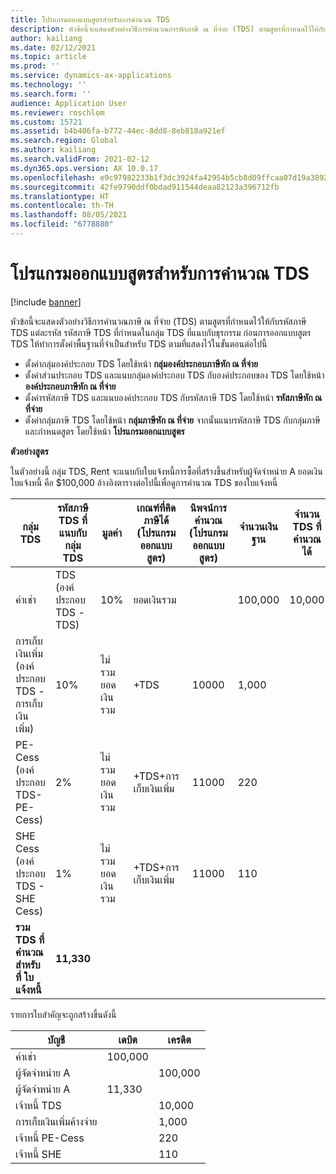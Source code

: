 ```yaml
---
title: โปรแกรมออกแบบสูตรสำหรับการคํานวณ TDS
description: หัวข้อนี้จะแสดงตัวอย่างวิธีการคํานวณการหักภาษี ณ ที่จ่าย (TDS) ตามสูตรที่กําหนดไว้ให้กับรหัสภาษี TDS แต่ละรหัส ในกลุ่ม TDS ที่แนบกับธุรกรรม
author: kailiang
ms.date: 02/12/2021
ms.topic: article
ms.prod: ''
ms.service: dynamics-ax-applications
ms.technology: ''
ms.search.form: ''
audience: Application User
ms.reviewer: roschlom
ms.custom: 15721
ms.assetid: b4b406fa-b772-44ec-8dd8-8eb818a921ef
ms.search.region: Global
ms.author: kailiang
ms.search.validFrom: 2021-02-12
ms.dyn365.ops.version: AX 10.0.17
ms.openlocfilehash: e9c97982233b1f3dc3924fa42954b5cb8d09ffcaa07d19a3892b25737a6c29c5
ms.sourcegitcommit: 42fe9790ddf0bdad911544deaa82123a396712fb
ms.translationtype: HT
ms.contentlocale: th-TH
ms.lasthandoff: 08/05/2021
ms.locfileid: "6778880"
---
```

# <a name="formula-designer-for-tds-calculations"></a>โปรแกรมออกแบบสูตรสำหรับการคํานวณ TDS

[!include [banner](../includes/banner.md)]

หัวข้อนี้จะแสดงตัวอย่างวิธีการคํานวณภาษี ณ ที่จ่าย (TDS) ตามสูตรที่กําหนดไว้ให้กับรหัสภาษี TDS แต่ละรหัส รหัสภาษี TDS ที่กำหนดในกลุ่ม TDS ที่แนบกับธุรกรรม ก่อนการออกแบบสูตร TDS ให้ทำการตั้งค่าพื้นฐานที่จำเป็นสำหรับ TDS ตามที่แสดงไว้ในขั้นตอนต่อไปนี้ 

- ตั้งค่ากลุ่มองค์ประกอบ TDS โดยใช้หน้า **กลุ่มองค์ประกอบภาษีหัก ณ ที่จ่าย** 
- ตั้งค่าส่วนประกอบ TDS และแนบกลุ่มองค์ประกอบ TDS กับองค์ประกอบของ TDS โดยใช้หน้า **องค์ประกอบภาษีหัก ณ ที่จ่าย** 
- ตั้งค่ารหัสภาษี TDS และแนบองค์ประกอบ TDS กับรหัสภาษี TDS โดยใช้หน้า **รหัสภาษีหัก ณ ที่จ่าย** 
- ตั้งค่ากลุ่มภาษี TDS โดยใช้หน้า **กลุ่มภาษีหัก ณ ที่จ่าย** จากนั้นแนบรหัสภาษี TDS กับกลุ่มภาษี และกําหนดสูตร โดยใช้หน้า **โปรแกรมออกแบบสูตร** 

**ตัวอย่างสูตร**

ในตัวอย่างนี้ กลุ่ม TDS, Rent จะแนบกับใบแจ้งหนี้การซื้อที่สร้างขึ้นสำหรับผู้จัดจำหน่าย A ยอดเงินใบแจ้งหนี้ คือ $100,000 อ้างอิงตารางต่อไปนี้เพื่อดูการคํานวณ TDS ของใบแจ้งหนี้

| กลุ่ม TDS                                                   | รหัสภาษี TDS ที่แนบกับกลุ่ม TDS | มูลค่า              | เกณฑ์ที่คิดภาษีได้ (โปรแกรมออกแบบสูตร) | นิพจน์การคํานวณ (โปรแกรมออกแบบสูตร) | จำนวนเงินฐาน | จำนวน TDS ที่คำนวณได้ |
| ------------------------------------------------------------ | --------------------------------------- | ------------------ | --------------------------------- | :----------------------------------------: | ----------- | --------------------- |
| ค่าเช่า                                                         | TDS (องค์ประกอบ TDS -TDS)                | 10%                | ยอดเงินรวม                      |                                            | 100,000      | 10,000                 |
| การเก็บเงินเพิ่ม (องค์ประกอบ TDS - การเก็บเงินเพิ่ม)                         | 10%                                     | ไม่รวมยอดเงินรวม | +TDS                              |                   10000                    | 1,000        |                       |
| PE-Cess (องค์ประกอบ TDS- PE-Cess)                            | 2%                                      | ไม่รวมยอดเงินรวม | +TDS+การเก็บเงินเพิ่ม                    |                   11000                    | 220         |                       |
| SHE Cess (องค์ประกอบ TDS - SHE Cess)                          | 1%                                      | ไม่รวมยอดเงินรวม | +TDS+การเก็บเงินเพิ่ม                    |                   11000                    | 110         |                       |
| **รวม** **TDS**  **ที่คำนวณ** **สำหรับ** **ที่** **ใบแจ้งหนี้** | **11,330**                               |                    |                                   |                                            |             |                       |

รายการใบสำคัญจะถูกสร้างขึ้นดังนี้

| บัญชี           | เดบิต  | เครดิต |
| ----------------- | ------ | ------ |
| ค่าเช่า              | 100,000 |        |
| ผู้จัดจำหน่าย A          |        | 100,000 |
| ผู้จัดจำหน่าย A          | 11,330  |        |
| เจ้าหนี้ TDS       |        | 10,000  |
| การเก็บเงินเพิ่มค้างจ่าย |        | 1,000   |
| เจ้าหนี้ PE-Cess   |        | 220    |
| เจ้าหนี้ SHE  |        | 110    |
